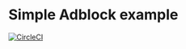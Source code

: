 # Simple Adblock example

[![CircleCI](https://circleci.com/gh/lmichelin/simple-adblock-example.svg?style=svg)](https://circleci.com/gh/lmichelin/simple-adblock-example)
